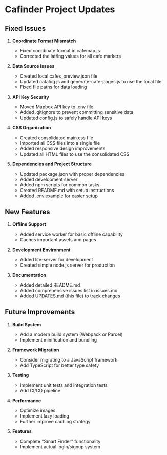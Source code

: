 # Cafinder Project Updates

## Fixed Issues

1. **Coordinate Format Mismatch**
   - Fixed coordinate format in cafemap.js
   - Corrected the lat/lng values for all cafe markers

2. **Data Source Issues**
   - Created local cafes_preview.json file
   - Updated catalog.js and generate-cafe-pages.js to use the local file
   - Fixed file paths for data loading

3. **API Key Security**
   - Moved Mapbox API key to .env file
   - Added .gitignore to prevent committing sensitive data
   - Updated config.js to safely handle API keys

4. **CSS Organization**
   - Created consolidated main.css file
   - Imported all CSS files into a single file
   - Added responsive design improvements
   - Updated all HTML files to use the consolidated CSS

5. **Dependencies and Project Structure**
   - Updated package.json with proper dependencies
   - Added development server
   - Added npm scripts for common tasks
   - Created README.md with setup instructions
   - Added .env.example for easier setup

## New Features

1. **Offline Support**
   - Added service worker for basic offline capability
   - Caches important assets and pages

2. **Development Environment**
   - Added lite-server for development
   - Created simple node.js server for production

3. **Documentation**
   - Added detailed README.md
   - Added comprehensive issues list in issues.md
   - Added UPDATES.md (this file) to track changes

## Future Improvements

1. **Build System**
   - Add a modern build system (Webpack or Parcel)
   - Implement minification and bundling

2. **Framework Migration**
   - Consider migrating to a JavaScript framework
   - Add TypeScript for better type safety

3. **Testing**
   - Implement unit tests and integration tests
   - Add CI/CD pipeline

4. **Performance**
   - Optimize images
   - Implement lazy loading
   - Further improve caching strategy

5. **Features**
   - Complete "Smart Finder" functionality
   - Implement actual login/signup system